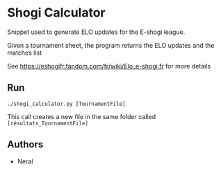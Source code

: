 # Shogi Calculator

Snippet used to generate ELO updates for the E-shogi league.

Given a tournament sheet, the program returns the ELO updates and the matches list

See https://eshogifr.fandom.com/fr/wiki/Elo_e-shogi.fr for more details

## Run

`./shogi_calculator.py [TournamentFile]`

This call creates a new file in the same folder called `[résultats_TournamentFile]`

## Authors

* Neral